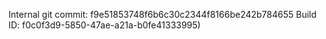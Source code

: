 Internal git commit: f9e51853748f6b6c30c2344f8166be242b784655
Build ID: f0c0f3d9-5850-47ae-a21a-b0fe41333995)
